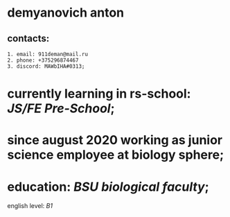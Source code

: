 # **demyanovich anton**

## contacts:
    1. email: 911deman@mail.ru
    2. phone: +375296874467
    3. discord: MAWbIHA#0313;

currently learning in rs-school: _JS/FE Pre-School_;
=====
since august 2020 working as junior science employee at biology sphere;
=====
education: _BSU biological faculty_;
=====
english level: _B1_
